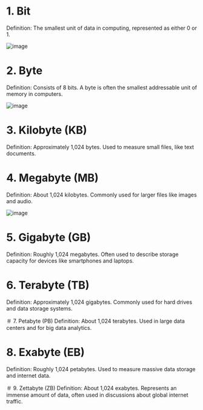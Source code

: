 # 1. Bit
Definition: The smallest unit of data in computing, represented as either 0 or 1.

![image](https://github.com/user-attachments/assets/edf7189d-2502-46dc-b7e7-0bc2595be3ac)


# 2. Byte
Definition: Consists of 8 bits. A byte is often the smallest addressable unit of memory in computers.

![image](https://github.com/user-attachments/assets/c2aabab6-ebe6-45ad-8672-7f822afa00bf)


# 3. Kilobyte (KB)
Definition: Approximately 1,024 bytes. Used to measure small files, like text documents.


# 4. Megabyte (MB)
Definition: About 1,024 kilobytes. Commonly used for larger files like images and audio.

![image](https://github.com/user-attachments/assets/10a30339-bf50-4b05-8c78-c334526e85aa)

# 5. Gigabyte (GB)
Definition: Roughly 1,024 megabytes. Often used to describe storage capacity for devices like smartphones and laptops.

# 6. Terabyte (TB)
Definition: Approximately 1,024 gigabytes. Commonly used for hard drives and data storage systems.

＃ 7. Petabyte (PB)
Definition: About 1,024 terabytes. Used in large data centers and for big data analytics.

# 8. Exabyte (EB)
Definition: Roughly 1,024 petabytes. Used to measure massive data storage and internet data.

＃ 9. Zettabyte (ZB)
Definition: About 1,024 exabytes. Represents an immense amount of data, often used in discussions about global internet traffic.

